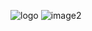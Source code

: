 ![logo ](http://tp4.sinaimg.cn/2949982831/180/5744727409/1)
![image2 ](https://gihub.com/alonelsc/repositorydemo/raw/new_branch/picture/vim1.png)
